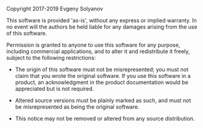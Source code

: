 
Copyright 2017-2019 Evgeny Solyanov

This software is provided 'as-is', without any express or implied 
warranty. In no event will the authors be held liable for any 
damages arising from the use of this software. 

Permission is granted to anyone to use this software for any 
purpose, including commercial applications, and to alter it and 
redistribute it freely, subject to the following restrictions: 

 - The origin of this software must not be misrepresented; you 
   must not claim that you wrote the original software. If you use
   this software in a product, an acknowledgment in the product 
   documentation would be appreciated but is not required.

 - Altered source versions must be plainly marked as such, and 
   must not be misrepresented as being the original software.

 - This notice may not be removed or altered from any source 
   distribution.
